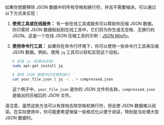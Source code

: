 如果你想要移除 JSON 数据中的所有空格和换行符，并且不需要缩进，可以通过以下方式来实现：

1. **使用工具或在线服务：** 有一些在线工具或服务可以帮助你压缩 JSON 数据。你只需将 JSON 数据粘贴到在线工具中，它们将为你生成无空格、无换行的 JSON。这是一个在线 JSON 压缩工具的示例：[JSON Minify](https://jsonminify.com/)。

2. **使用命令行工具：** 如果你在命令行环境下，你可以使用一些命令行工具来压缩 JSON 数据。例如，使用 `jq` 工具可以轻松实现这个目标。

   ```bash
   # 安装 jq（如果未安装）
   sudo apt-get install jq

   # 移除 JSON 数据中的空格和换行
   cat your_file.json | jq -c . > compressed.json
   ```

   这个例子中，`your_file.json` 是你的 JSON 文件的名称，`compressed.json` 是输出的压缩后的 JSON 文件。

请注意，虽然这些方法可以有效地去除空格和换行符，但会使 JSON 数据难以阅读。在实际使用中，你可能更希望保留一些格式化以便于阅读，特别是当处理大型 JSON 数据时。
